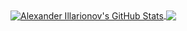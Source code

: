 <!--
**wjz304/wjz304** is a ✨ _special_ ✨ repository because its `README.md` (this file) appears on your GitHub profile.

Here are some ideas to get you started:

- 🔭 I’m currently working on ...
- 🌱 I’m currently learning ...
- 👯 I’m looking to collaborate on ...
- 🤔 I’m looking for help with ...
- 💬 Ask me about ...
- 📫 How to reach me: ...
- 😄 Pronouns: ...
- ⚡ Fun fact: ...
-->

<a href="https://github.com/wjz304">
  <img align="center" src="https://github-readme-stats.vercel.app/api?username=wjz304&show_icons=true&line_height=33&theme=synthwave" alt="Alexander Illarionov's GitHub Stats" />
</a>

<a href="https://github.com/wjz304">
  <img align="center" src="https://github-readme-stats.vercel.app/api/top-langs/?username=wjz304&langs_count=4&theme=synthwave" />
</a>
